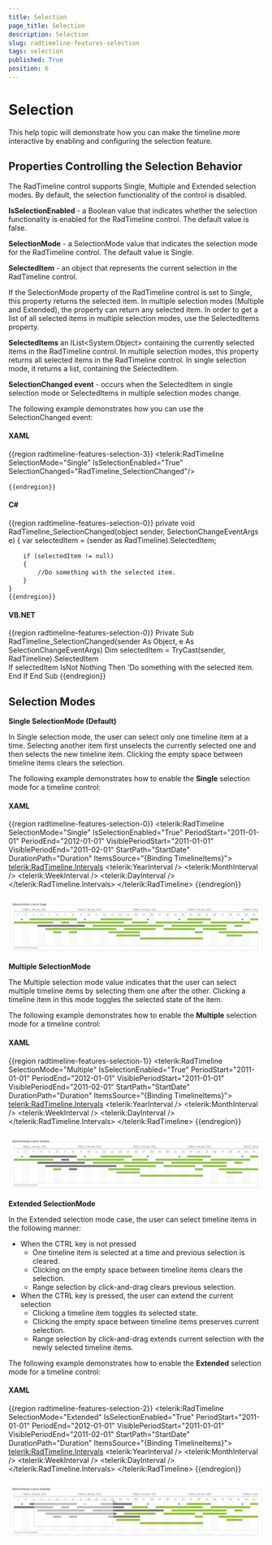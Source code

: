 ```yaml
---
title: Selection
page_title: Selection
description: Selection
slug: radtimeline-features-selection
tags: selection
published: True
position: 6
---
```


# Selection

This help topic will demonstrate how you can make the timeline more interactive by enabling and configuring the selection feature.      

## Properties Controlling the Selection Behavior

The RadTimeline control supports Single, Multiple and Extended selection modes. By default, the selection functionality of the control is disabled.

__IsSelectionEnabled__ - a Boolean value that indicates whether the selection functionality is enabled for the RadTimeline control. The default value is false.

__SelectionMode__ - a SelectionMode value that indicates the selection mode for the RadTimeline control. The default value is Single.        

__SelectedItem__ - an object that represents the current selection in the RadTimeline control.
        
If the SelectionMode property of the RadTimeline control is set to Single, this property returns the selected item.  In multiple selection modes (Multiple and Extended), the property can return any selected item. In order to get a list of all selected items in multiple selection modes, use the SelectedItems property.

__SelectedItems__ an IList<System.Object> containing the currently selected items in the RadTimeline control. In multiple selection modes, this property returns all selected items in the RadTimeline control. In single selection mode, it returns a list, containing the SelectedItem.        

__SelectionChanged event__ - occurs when the SelectedItem in single selection mode or SelectedItems in multiple selection modes change.        

The following example demonstrates how you can use the SelectionChanged event:

#### __XAML__

{{region radtimeline-features-selection-3}}
	<telerik:RadTimeline SelectionMode="Single"
	                     IsSelectionEnabled="True"
	                     SelectionChanged="RadTimeline_SelectionChanged"/>
	
	{{endregion}}

#### __C#__

{{region radtimeline-features-selection-0}}
	private void RadTimeline_SelectionChanged(object sender, SelectionChangeEventArgs e)
	{
	    var selectedItem = (sender as RadTimeline).SelectedItem;
	
	    if (selectedItem != null)
	    {
	        //Do something with the selected item.
	    }
	}
	{{endregion}}
	
#### __VB.NET__

{{region radtimeline-features-selection-0}}
	Private Sub RadTimeline_SelectionChanged(sender As Object, e As SelectionChangeEventArgs)
		Dim selectedItem = TryCast(sender, RadTimeline).SelectedItem			
		If selectedItem IsNot Nothing Then
		'Do something with the selected item.
		End If
	End Sub
	{{endregion}}

## Selection Modes

__Single SelectionMode (Default)__

In Single selection mode, the user can select only one timeline item at a time. Selecting another item first unselects the currently selected one and then selects the new timeline item. Clicking the empty space between timeline items clears the selection.        

The following example demonstrates how to enable the __Single__ selection mode for a timeline control:
        
#### __XAML__

{{region radtimeline-features-selection-0}}
	<telerik:RadTimeline SelectionMode="Single"
	                     IsSelectionEnabled="True"
	                     PeriodStart="2011-01-01"
	                     PeriodEnd="2012-01-01"
	                     VisiblePeriodStart="2011-01-01"
	                     VisiblePeriodEnd="2011-02-01"
	                     StartPath="StartDate"
	                     DurationPath="Duration"
	                     ItemsSource="{Binding TimelineItems}">
	    <telerik:RadTimeline.Intervals>
	        <telerik:YearInterval />
	        <telerik:MonthInterval />
	        <telerik:WeekInterval />
	        <telerik:DayInterval />
	    </telerik:RadTimeline.Intervals>
	</telerik:RadTimeline>
	{{endregion}}

![Rad Timeline-features-selection-0-Selection Mode Single](images/RadTimeline-features-selection-0-SelectionMode_Single.jpg)

__Multiple SelectionMode__

The Multiple selection mode value indicates that the user can select multiple timeline items by selecting them one after the other. Clicking a timeline item in this mode toggles the selected state of the item.

The following example demonstrates how to enable the __Multiple__ selection mode for a timeline control:

#### __XAML__

{{region radtimeline-features-selection-1}}
	<telerik:RadTimeline SelectionMode="Multiple"
	                     IsSelectionEnabled="True"
	                     PeriodStart="2011-01-01"
	                     PeriodEnd="2012-01-01"
	                     VisiblePeriodStart="2011-01-01"
	                     VisiblePeriodEnd="2011-02-01"
	                     StartPath="StartDate"
	                     DurationPath="Duration"
	                     ItemsSource="{Binding TimelineItems}">
	    <telerik:RadTimeline.Intervals>
	        <telerik:YearInterval />
	        <telerik:MonthInterval />
	        <telerik:WeekInterval />
	        <telerik:DayInterval />
	    </telerik:RadTimeline.Intervals>
	</telerik:RadTimeline>
	{{endregion}}

![Rad Timeline-features-selection-1-Selection Mode Multiple](images/RadTimeline-features-selection-1-SelectionMode_Multiple.jpg)

__Extended SelectionMode__

In the Extended selection mode case, the user can select timeline items in the following manner:

* When the CTRL key is not pressed
	* One timeline item is selected at a time and previous selection is cleared.
	* Clicking on the empty space between timeline items clears the selection.
	* Range selection by click-and-drag clears previous selection.
* When the CTRL key is pressed, the user can extend the current selection
	* Clicking a timeline item toggles its selected state.
	* Clicking the empty space between timeline items preserves current selection.
	* Range selection by click-and-drag extends current selection with the newly selected timeline items.

The following example demonstrates how to enable the __Extended__ selection mode for a timeline control:

#### __XAML__

{{region radtimeline-features-selection-2}}
	<telerik:RadTimeline SelectionMode="Extended"
	                     IsSelectionEnabled="True"
	                     PeriodStart="2011-01-01"
	                     PeriodEnd="2012-01-01"
	                     VisiblePeriodStart="2011-01-01"
	                     VisiblePeriodEnd="2011-02-01"
	                     StartPath="StartDate"
	                     DurationPath="Duration"
	                     ItemsSource="{Binding TimelineItems}">
	    <telerik:RadTimeline.Intervals>
	        <telerik:YearInterval />
	        <telerik:MonthInterval />
	        <telerik:WeekInterval />
	        <telerik:DayInterval />
	    </telerik:RadTimeline.Intervals>
	</telerik:RadTimeline>
	{{endregion}}

![Rad Timeline-features-selection-2-Selection Mode Extended](images/RadTimeline-features-selection-2-SelectionMode_Extended.jpg)